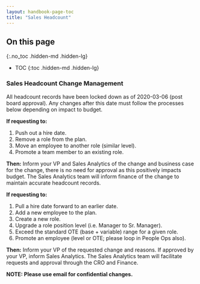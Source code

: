 ```yaml
---
layout: handbook-page-toc
title: "Sales Headcount"
---
```


## On this page
{:.no_toc .hidden-md .hidden-lg}

- TOC
{:toc .hidden-md .hidden-lg}

### Sales Headcount Change Management
All headcount records have been locked down as of 2020-03-06 (post board approval).  Any changes after this date must follow the processes below depending on impact to budget.

**If requesting to:**
1. Push out a hire date.
1. Remove a role from the plan.
1. Move an employee to another role (similar level).
1. Promote a team member to an existing role.

**Then:** Inform your VP and Sales Analytics of the change and business case for the change, there is no need for approval as this positively impacts budget.  The Sales Analytics team will inform finance of the change to maintain accurate headcount records.

**If requesting to:**
1. Pull a hire date forward to an earlier date.
1. Add a new employee to the plan.
1. Create a new role.
1. Upgrade a role position level (i.e. Manager to Sr. Manager).
1. Exceed the standard OTE (base + variable) range for a given role.
1. Promote an employee (level or OTE; please loop in People Ops also).


**Then:** Inform your VP of the requested change and reasons.  If approved by your VP, inform Sales Analytics.  The Sales Analytics team will facilitate requests and approval through the CRO and Finance.

**NOTE: Please use email for confidential changes.**